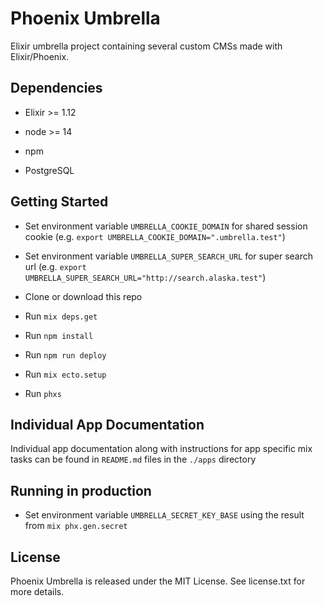 # Phoenix Umbrella

Elixir umbrella project containing several custom CMSs made with Elixir/Phoenix.

## Dependencies

* Elixir >= 1.12

* node >= 14

* npm

* PostgreSQL

## Getting Started

* Set environment variable `UMBRELLA_COOKIE_DOMAIN` for shared session cookie (e.g. `export UMBRELLA_COOKIE_DOMAIN=".umbrella.test"`)

* Set environment variable `UMBRELLA_SUPER_SEARCH_URL` for super search url (e.g. `export UMBRELLA_SUPER_SEARCH_URL="http://search.alaska.test"`)

* Clone or download this repo

* Run `mix deps.get`

* Run `npm install`

* Run `npm run deploy`

* Run `mix ecto.setup`

* Run `phxs`

## Individual App Documentation

Individual app documentation along with instructions for app specific mix tasks can be found in `README.md` files in the `./apps` directory

## Running in production

* Set environment variable `UMBRELLA_SECRET_KEY_BASE` using the result from `mix phx.gen.secret`

## License

Phoenix Umbrella is released under the MIT License. See license.txt for more details.